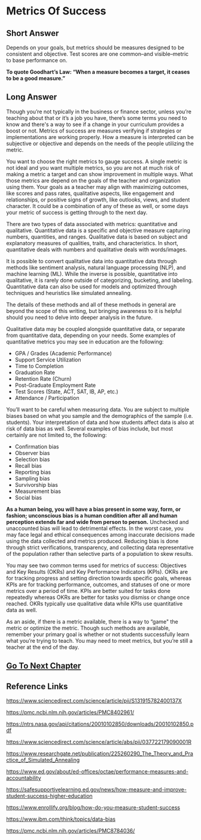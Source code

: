 # Metrics Of Success

## **Short Answer**

Depends on your goals, but metrics should be measures designed to be consistent and objective. Test scores are one common–and visible–metric to base performance on.

**To quote Goodhart’s Law: “When a measure becomes a target, it ceases to be a good measure.”**

## **Long Answer**

Though you’re not typically in the business or finance sector, unless you’re teaching about that or it’s a job you have, there’s some terms you need to know and there's a way to see if a change in your curriculum provides a boost or not. Metrics of success are measures verifying if strategies or implementations are working properly. How a measure is interpreted can be subjective or objective and depends on the needs of the people utilizing the metric.

You want to choose the right metrics to gauge success. A single metric is not ideal and you want multiple metrics, so you are not at much risk of making a metric a target and can show improvement in multiple ways. What those metrics are depend on the goals of the teacher and organization using them. Your goals as a teacher may align with maximizing outcomes, like scores and pass rates, qualitative aspects, like engagement and relationships, or positive signs of growth, like outlooks, views, and student character. It could be a combination of any of these as well, or some days your metric of success is getting through to the next day.

There are two types of data associated with metrics: quantitative and qualitative. Quantitative data is a specific and objective measure capturing numbers, quantities, and ranges. Qualitative data is based on subject and explanatory measures of qualities, traits, and characteristics. In short, quantitative deals with numbers and qualitative deals with words/images. 

It is possible to convert qualitative data into quantitative data through methods like sentiment analysis, natural language processing (NLP), and machine learning (ML). While the inverse is possible, quantitative into qualitative, it is rarely done outside of categorizing, bucketing, and labeling. Quantitative data can also be used for models and optimized through techniques and heuristics like simulated annealing.

The details of these methods and all of these methods in general are beyond the scope of this writing, but bringing awareness to it is helpful should you need to delve into deeper analysis in the future.

Qualitative data may be coupled alongside quantitative data, or separate from quantitative data, depending on your needs. Some examples of quantitative metrics you may see in education are the following:

- GPA / Grades (Academic Performance)
- Support Service Utilization
- Time to Completion
- Graduation Rate
- Retention Rate (Churn)
- Post-Graduate Employment Rate
- Test Scores (State, ACT, SAT, IB, AP, etc.)
- Attendance / Participation

You’ll want to be careful when measuring data. You are subject to multiple biases based on what you sample and the demographics of the sample (i.e. students). Your interpretation of data and how students affect data is also at risk of data bias as well. Several examples of bias include, but most certainly are not limited to, the following:

- Confirmation bias
- Observer bias
- Selection bias
- Recall bias
- Reporting bias
- Sampling bias
- Survivorship bias
- Measurement bias
- Social bias

**As a human being, you will have a bias present in some way, form, or fashion; unconscious bias is a human condition after all and human perception extends far and wide from person to person.** Unchecked and unaccounted bias will lead to detrimental effects. In the worst case, you may face legal and ethical consequences among inaccurate decisions made using the data collected and metrics produced. Reducing bias is done through strict verifications, transparency, and collecting data representative of the population rather than selective parts of a population to skew results.

You may see two common terms used for metrics of success: Objectives and Key Results (OKRs) and Key Performance Indicators (KPIs). OKRs are for tracking progress and setting direction towards specific goals, whereas KPIs are for tracking performance, outcomes, and statuses of one or more metrics over a period of time. KPIs are better suited for tasks done repeatedly whereas OKRs are better for tasks you dismiss or change once reached. OKRs typically use qualitative data while KPIs use quantitative data as well.

As an aside, if there is a metric available, there is a way to “game" the metric or optimize the metric. Though such methods are available, remember your primary goal is whether or not students successfully learn what you’re trying to teach. You may need to meet metrics, but you’re still a teacher at the end of the day.

## [Go To Next Chapter](Z008_Source(s)_Of_Truth.md)

## **Reference Links**

https://www.sciencedirect.com/science/article/pii/S131915782400137X

https://pmc.ncbi.nlm.nih.gov/articles/PMC8402961/

https://ntrs.nasa.gov/api/citations/20010102850/downloads/20010102850.pdf

https://www.sciencedirect.com/science/article/abs/pii/037722179090001R

https://www.researchgate.net/publication/225260290_The_Theory_and_Practice_of_Simulated_Annealing

https://www.ed.gov/about/ed-offices/octae/performance-measures-and-accountability

https://safesupportivelearning.ed.gov/news/how-measure-and-improve-student-success-higher-education

https://www.enrollify.org/blog/how-do-you-measure-student-success

https://www.ibm.com/think/topics/data-bias

https://pmc.ncbi.nlm.nih.gov/articles/PMC8784036/

